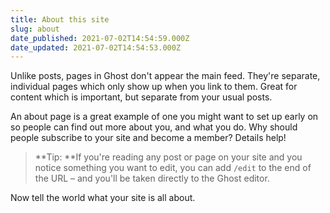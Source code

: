 ```yaml
---
title: About this site
slug: about
date_published: 2021-07-02T14:54:59.000Z
date_updated: 2021-07-02T14:54:53.000Z
---
```


Unlike posts, pages in Ghost don't appear the main feed. They're separate, individual pages which only show up when you link to them. Great for content which is important, but separate from your usual posts.

An about page is a great example of one you might want to set up early on so people can find out more about you, and what you do. Why should people subscribe to your site and become a member? Details help!

> **Tip: **If you're reading any post or page on your site and you notice something you want to edit, you can add `/edit` to the end of the URL – and you'll be taken directly to the Ghost editor.

Now tell the world what your site is all about.
